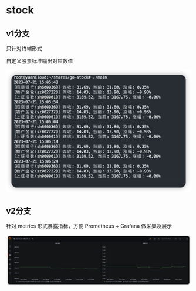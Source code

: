 # stock

## v1分支
只针对终端形式

自定义股票标准输出对应数值

![Terminal](https://github.com/MasonSRE/stock/blob/v1/stockv1.png)

## v2分支
针对 metrics 形式暴露指标，方便 Prometheus + Grafana 做采集及展示

![grafana](https://github.com/MasonSRE/stock/blob/v2/src/stock.png)
